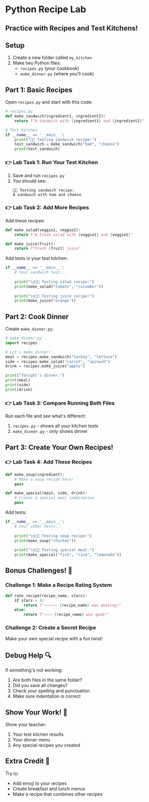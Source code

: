 # Python Recipe Lab
## Practice with Recipes and Test Kitchens!

## Setup
1. Create a new folder called `my_kitchen`
2. Make two Python files:
   - `recipes.py` (your cookbook)
   - `make_dinner.py` (where you'll cook)

## Part 1: Basic Recipes
Open `recipes.py` and start with this code:

```python
# recipes.py
def make_sandwich(ingredient1, ingredient2):
    return f"A sandwich with {ingredient1} and {ingredient2}"

# Test Kitchen
if __name__ == '__main__':
    print("👩‍🍳 Testing sandwich recipe:")
    test_sandwich = make_sandwich("ham", "cheese")
    print(test_sandwich)
```

### 👉 Lab Task 1: Run Your Test Kitchen
1. Save and run `recipes.py`
2. You should see:
   ```
   👩‍🍳 Testing sandwich recipe:
   A sandwich with ham and cheese
   ```

### 👉 Lab Task 2: Add More Recipes
Add these recipes:
```python
def make_salad(veggie1, veggie2):
    return f"A fresh salad with {veggie1} and {veggie2}"

def make_juice(fruit):
    return f"Fresh {fruit} juice"
```

Add tests in your test kitchen:
```python
if __name__ == '__main__':
    # Your sandwich test...
    
    print("\n👩‍🍳 Testing salad recipe:")
    print(make_salad("tomato", "cucumber"))
    
    print("\n👩‍🍳 Testing juice recipe:")
    print(make_juice("orange"))
```

## Part 2: Cook Dinner
Create `make_dinner.py`:

```python
# make_dinner.py
import recipes

# Let's make dinner!
meal = recipes.make_sandwich("turkey", "lettuce")
side = recipes.make_salad("carrot", "spinach")
drink = recipes.make_juice("apple")

print("Tonight's dinner:")
print(meal)
print(side)
print(drink)
```

### 👉 Lab Task 3: Compare Running Both Files
Run each file and see what's different:
1. `recipes.py` - shows all your kitchen tests
2. `make_dinner.py` - only shows dinner

## Part 3: Create Your Own Recipes!

### 👉 Lab Task 4: Add These Recipes
```python
def make_soup(ingredient):
    # Make a soup recipe here!
    pass

def make_special(main, side, drink):
    # Create a special meal combination
    pass
```

Add tests:
```python
if __name__ == '__main__':
    # Your other tests...
    
    print("\n👩‍🍳 Testing soup recipe:")
    print(make_soup("chicken"))
    
    print("\n👩‍🍳 Testing special meal:")
    print(make_special("fish", "rice", "lemonade"))
```

## Bonus Challenges! 🌟

### Challenge 1: Make a Recipe Rating System
```python
def rate_recipe(recipe_name, stars):
    if stars > 4:
        return f"⭐⭐⭐⭐⭐ {recipe_name} was amazing!"
    else:
        return f"⭐⭐⭐ {recipe_name} was good!"
```

### Challenge 2: Create a Secret Recipe
Make your own special recipe with a fun twist!

## Debug Help 🔍
If something's not working:
1. Are both files in the same folder?
2. Did you save all changes?
3. Check your spelling and punctuation
4. Make sure indentation is correct

## Show Your Work! 🎉
Show your teacher:
1. Your test kitchen results
2. Your dinner menu
3. Any special recipes you created

## Extra Credit 🌟
Try to:
- Add emoji to your recipes
- Create breakfast and lunch menus
- Make a recipe that combines other recipes
